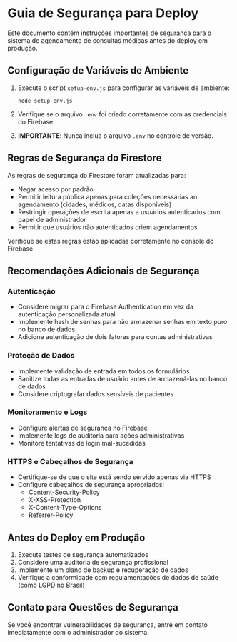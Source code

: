 # Guia de Segurança para Deploy

Este documento contém instruções importantes de segurança para o sistema de agendamento de consultas médicas antes do deploy em produção.

## Configuração de Variáveis de Ambiente

1. Execute o script `setup-env.js` para configurar as variáveis de ambiente:
   ```
   node setup-env.js
   ```

2. Verifique se o arquivo `.env` foi criado corretamente com as credenciais do Firebase.

3. **IMPORTANTE**: Nunca inclua o arquivo `.env` no controle de versão.

## Regras de Segurança do Firestore

As regras de segurança do Firestore foram atualizadas para:
- Negar acesso por padrão
- Permitir leitura pública apenas para coleções necessárias ao agendamento (cidades, médicos, datas disponíveis)
- Restringir operações de escrita apenas a usuários autenticados com papel de administrador
- Permitir que usuários não autenticados criem agendamentos

Verifique se estas regras estão aplicadas corretamente no console do Firebase.

## Recomendações Adicionais de Segurança

### Autenticação
- Considere migrar para o Firebase Authentication em vez da autenticação personalizada atual
- Implemente hash de senhas para não armazenar senhas em texto puro no banco de dados
- Adicione autenticação de dois fatores para contas administrativas

### Proteção de Dados
- Implemente validação de entrada em todos os formulários
- Sanitize todas as entradas de usuário antes de armazená-las no banco de dados
- Considere criptografar dados sensíveis de pacientes

### Monitoramento e Logs
- Configure alertas de segurança no Firebase
- Implemente logs de auditoria para ações administrativas
- Monitore tentativas de login mal-sucedidas

### HTTPS e Cabeçalhos de Segurança
- Certifique-se de que o site está sendo servido apenas via HTTPS
- Configure cabeçalhos de segurança apropriados:
  - Content-Security-Policy
  - X-XSS-Protection
  - X-Content-Type-Options
  - Referrer-Policy

## Antes do Deploy em Produção

1. Execute testes de segurança automatizados
2. Considere uma auditoria de segurança profissional
3. Implemente um plano de backup e recuperação de dados
4. Verifique a conformidade com regulamentações de dados de saúde (como LGPD no Brasil)

## Contato para Questões de Segurança

Se você encontrar vulnerabilidades de segurança, entre em contato imediatamente com o administrador do sistema.
